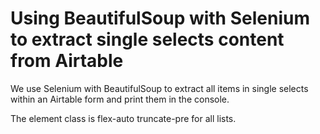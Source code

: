 # Using BeautifulSoup with Selenium to extract single selects content from Airtable
We use Selenium with BeautifulSoup to extract all items in single selects within an Airtable form and print them in the console.

The element class is flex-auto truncate-pre for all lists.
